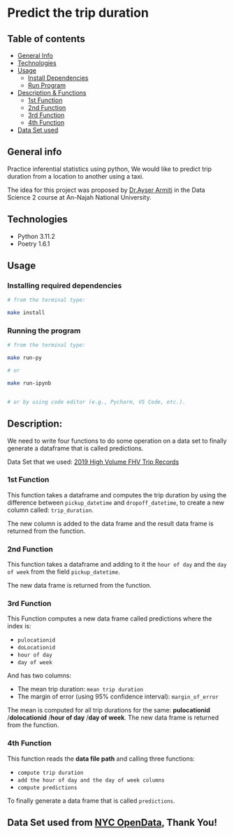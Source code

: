 # Predict the trip duration

## Table of contents

* [General Info](#general-info)
* [Technologies](#technologies)
* [Usage](#usage)
  * [Install Dependencies](#installing-required-dependencies)
  * [Run Program](#running-the-program)
* [Description & Functions](#description)
  * [1st Function](#1st-function)
  * [2nd Function](#2nd-function)
  * [3rd Function](#3rd-function)
  * [4th Function](#4th-function)
* [Data Set used](#data-set-used-from-nyc-opendata-thank-you)

## General info

Practice inferential statistics using python,
We would like to predict trip duration from a location to another using a taxi.


The idea for this project was proposed by [Dr.Ayser Armiti](https://www.linkedin.com/in/ayserarmiti?utm_source=share&utm_campaign=share_via&utm_content=profile&utm_medium=android_app) 
in the Data Science 2 course at An-Najah National University.

## Technologies
* Python 3.11.2
* Poetry 1.6.1

## Usage

### Installing required dependencies
```Bash
# from the terminal type:

make install
```

### Running the program
```Bash
# from the terminal type:

make run-py

# or

make run-ipynb


# or by using code editor (e.g., Pycharm, VS Code, etc.).
```

## Description:
We need to write four functions to do some operation on a data set
to finally generate a dataframe that is called predictions.

Data Set that we used: [2019 High Volume FHV Trip Records](https://data.cityofnewyork.us/Transportation/2019-High-Volume-FHV-Trip-Records/4p5c-cbgn/data)

### 1st Function

This function takes a dataframe and computes the trip duration by using the difference between
`pickup_datetime` and `dropoff_datetime`, to create a new column called: `trip_duration`.

The new column is added to the data frame and the result data frame is returned from the function.
### 2nd Function

This function takes a dataframe and adding to it the `hour of day` and the `day of week` from the field `pickup_datetime`.

The new data frame is returned from the function.

### 3rd Function

This Function computes a new data frame called predictions where the index is:

* `pulocationid`
* `doLocationid`
* `hour of day` 
* `day of week`

And has two columns:

* The mean trip duration: `mean trip duration`  
* The margin of error (using 95% confidence interval): `margin_of_error`

The mean is computed for all trip durations for the same: **pulocationid** /**dolocationid** /**hour of day** /**day of week**.
The new data frame is returned from the function.

### 4th Function
This function reads the **data file path** and calling three functions:

- `compute trip duration`
- `add the hour of day and the day of week columns`
- `compute predictions`

To finally generate a data frame  that is called `predictions`.

## Data Set used from [NYC OpenData](https://opendata.cityofnewyork.us), Thank You!

